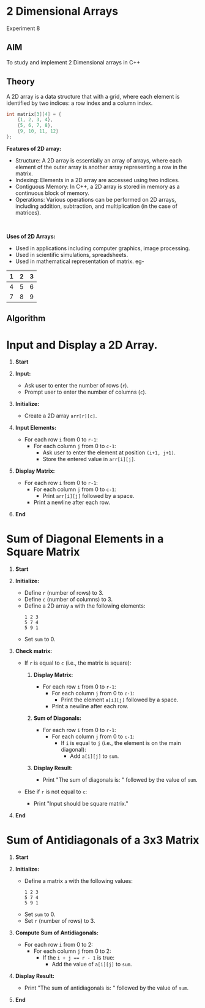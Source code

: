 # 2 Dimensional Arrays
Experiment 8


## AIM
To study and implement 2 Dimensional arrays in C++

## Theory
A 2D array is a data structure that with a grid, where each element is identified by two indices: a row index and a column index.  

```cpp
int matrix[3][4] = {
    {1, 2, 3, 4},
    {5, 6, 7, 8},
    {9, 10, 11, 12}
};
```

**Features of 2D array:**  

- Structure: A 2D array is essentially an array of arrays, where each element of the outer array is another array representing a row in the matrix.
- Indexing: Elements in a 2D array are accessed using two indices.
- Contiguous Memory: In C++, a 2D array is stored in memory as a continuous block of memory.
- Operations: Various operations can be performed on 2D arrays, including addition, subtraction, and multiplication (in the case of matrices).
 <br> 

**Uses of 2D Arrays:**  

 * Used in applications including computer graphics, image processing.
 * Used  in scientific simulations, spreadsheets.
 * Used in mathematical representation of matrix.
   eg-
   
 | 1 | 2 | 3 |
|---|---|---|
| 4 | 5 | 6 |
| 7 | 8 | 9 |

## Algorithm

## 

# Input and Display a 2D Array.

1. **Start**

2. **Input:**
   - Ask user to enter the number of rows (`r`).
   - Prompt user to enter the number of columns (`c`).

3. **Initialize:**
   - Create a 2D array `arr[r][c]`.

4. **Input Elements:**
   - For each row `i` from 0 to `r-1`:
     - For each column `j` from 0 to `c-1`:
       - Ask user to enter the element at position `(i+1, j+1)`.
       - Store the entered value in `arr[i][j]`.

5. **Display Matrix:**
   - For each row `i` from 0 to `r-1`:
     - For each column `j` from 0 to `c-1`:
       - Print `arr[i][j]` followed by a space.
     - Print a newline after each row.

6. **End**


# Sum of Diagonal Elements in a Square Matrix

1. **Start**

2. **Initialize:**
   - Define `r` (number of rows) to 3.
   - Define `c` (number of columns) to 3.
   - Define a 2D array `a` with the following elements:
     ```
     1 2 3
     5 7 4
     5 9 1
     ```
   - Set `sum` to 0.

3. **Check matrix:**
   - If `r` is equal to `c` (i.e., the matrix is square):
     1. **Display Matrix:**
        - For each row `i` from 0 to `r-1`:
          - For each column `j` from 0 to `c-1`:
            - Print the element `a[i][j]` followed by a space.
          - Print a newline after each row.
  
     2. **Sum of Diagonals:**
        - For each row `i` from 0 to `r-1`:
          - For each column `j` from 0 to `c-1`:
            - If `i` is equal to `j` (i.e., the element is on the main diagonal):
              - Add `a[i][j]` to `sum`.
  
     3. **Display Result:**
        - Print "The sum of diagonals is: " followed by the value of `sum`.

   - Else if `r` is not equal to `c`:
     - Print "Input should be square matrix."

4. **End**

# Sum of Antidiagonals of a 3x3 Matrix

1. **Start**

2. **Initialize:**
   - Define a matrix `a` with the following values:
     ```
     1 2 3
     5 7 4
     5 9 1
     ```
   - Set `sum` to 0.
   - Set `r` (number of rows) to 3.

3. **Compute Sum of Antidiagonals:**
   - For each row `i` from 0 to 2:
     - For each column `j` from 0 to 2:
       - If the `i + j == r - 1` is true:
         - Add the value of `a[i][j]` to `sum`.

4. **Display Result:**
   - Print "The sum of antidiagonals is: " followed by the value of `sum`.

5. **End**
